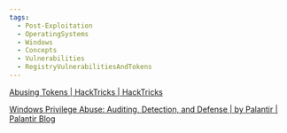 ```yaml
---
tags:
  - Post-Exploitation
  - OperatingSystems
  - Windows
  - Concepts
  - Vulnerabilities
  - RegistryVulnerabilitiesAndTokens
---
```

[Abusing Tokens | HackTricks | HackTricks](https://book.hacktricks.xyz/windows-hardening/windows-local-privilege-escalation/privilege-escalation-abusing-tokens)

[Windows Privilege Abuse: Auditing, Detection, and Defense | by Palantir | Palantir Blog](https://blog.palantir.com/windows-privilege-abuse-auditing-detection-and-defense-3078a403d74e)

